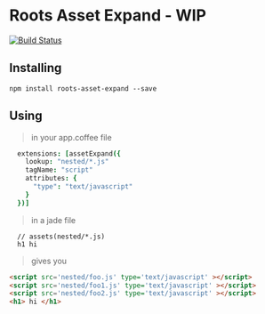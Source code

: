 Roots Asset Expand - WIP
============

[![Build Status](https://travis-ci.org/samccone/roots-asset-expand.png)](https://travis-ci.org/samccone/roots-asset-expand)

## Installing

`npm install roots-asset-expand --save`


## Using
> in your app.coffee file

```coffeescript
  extensions: [assetExpand({
    lookup: "nested/*.js"
    tagName: "script"
    attributes: {
      "type": "text/javascript"
    }
  })]
```

> in a jade file

```jade
  // assets(nested/*.js)
  h1 hi
```

> gives you

```html
<script src='nested/foo.js' type='text/javascript' ></script>
<script src='nested/foo1.js' type='text/javascript' ></script>
<script src='nested/foo2.js' type='text/javascript' ></script>
<h1> hi </h1>
```
